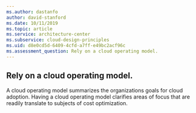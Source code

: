 ```yaml
---
ms.author: dastanfo
author: david-stanford
ms.date: 10/11/2019
ms.topic: article
ms.service: architecture-center
ms.subservice: cloud-design-principles
ms.uid: d8e0cd5d-6409-4cfd-a7ff-e49bc2acf96c
ms.assessment_question: Rely on a cloud operating model.
---
```

## Rely on a cloud operating model.

A cloud operating model summarizes the organizations goals for cloud adoption. Having a cloud operating model clarifies areas of focus that are readily translate to subjects of cost optimization.
